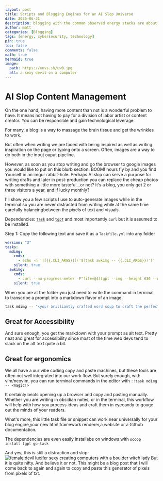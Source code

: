 ```yaml
---
layout: post
title: Scripts and Blogging Engines for an AI Slop Universe
date: 2025-06-31
description: blogging with the common observed energy stacks are about to be as outdated as 70s style terminals but there is some lessons to be learned about automation
author: matt
categories: [Blogging]
tags: [energy, cybersecurity, technology]
pin: true
toc: false
comments: false
math: true
mermaid: true
image:
  path: https://envs.sh/uw0.jpg
  alt: a sexy devil on a computer
---
```


# AI Slop Content Management

On the one hand, having more content than not is a wonderful problem to have. It means not having to pay for a division of labor artist or content creator. You can be responsible and gain technological leverage.

For many, a blog is a way to massage the brain tissue and get the wrinkles to work.

But often when writing we are faced with being inspired as well as writing inspiration on the page or typing onto a screen.
Often, images are a way to do both in the input ouput pipeline.

However, as soon as you stop writing and go the browser to google images you would like to put on this blurb section. BOOM! hours fly by and you find Yourself in an imgur rabbit-hole.
Perhaps AI slop can serve a purpose for writing drafts and later in post-production you can replace the cheap photos with something a little more tasteful...or not? It's a blog, you only get 2 or three visitors a year, and if lucky monthly?

I'll show you a few scripts I use to auto-generate images while in the terminal so you are never distracted from writing while at the same time carefully balancingbetween the pixels of text and visuals.

Dependencies: [`task`](https://taskfile.dev/) and [`tgpt`](https://github.com/aandrew-me/tgpt) and most importantly `curl` but it is assumed to be installed.

Step 1: Copy the following text and save it as a `Taskfile.yml` into any folder

```yaml
version: "3"
tasks:
  mdimg:
    cmds:
      - echo -n '![{{.CLI_ARGS}}]('$(task awkimg -- {{.CLI_ARGS}})')'
    silent: true
  awkimg:
    cmds:
      - curl --no-progress-meter -F"file=@$(tgpt --img --height 630 --width 1200 "{{.CLI_ARGS}}"| awk '{match($0, /Saved image as ([^ ]+\.jpg)/, arr);  if (arr[1] != "") {print arr[1]} }')" https://envs.sh
    silent: true
```

When you are at the folder you just need to write the command in terminal to transcribe a prompt into a markdown flavor of an image.

```sh
task mdimg -- "<your brilliantly crafted word soup to craft the perfect AI image here>"
```

## Great for Accessibility

And sure enough, you get the markdown with your prompt as alt text. Pretty neat and great for accessibility since most of the time web devs tend to slack on the alt text quite a bit.

## Great for ergonomics

We all have a our vibe coding copy and paste machines, but these tools are often not well integrated into our work flow. But surely enough, with vim/neovim, you can run terminal commands in the editor with `:!task mdimg -- <magic!>`

It certainly beats opening up a browser and copy and pasting manually. Whether you are writing in obsidian notes, or in the terminal, this workflow will help with how you process ideas and craft them in eyecandy to gouge out the minds of your readers.

What's more, this little task file or snippet can work near universally for your blog engine,your new html framework renderer,a website or a Github documentation.

The dependencies are even easily installabe on windows with `scoop install tgpt go-task`

And yes, this is still a distraction and slop:
![female devil lucifer sexy creating computers with a boulder witch lady](https://envs.sh/uwR.jpg)
But it is quite nifty. And believe it or not. This might be a blog post that I will come back to again and again to copy and paste this generator of pixels from pixels of txt.

